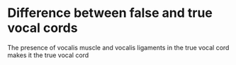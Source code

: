 # Difference between false and true vocal cords

The presence of vocalis muscle and vocalis ligaments in the true vocal cord makes it the true vocal cord